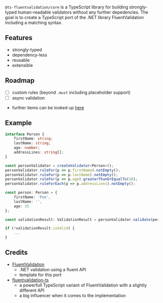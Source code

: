 

`@ts-fluentvalidation/core` is a TypeScript library for building strongly-typed human-readable validators without any further depedencies.
The goal is to create a TypeScript port of the .NET library FluentValidation including a matching syntax.

## Features

- strongly-typed
- dependency-less
- reusable
- extensible

## Roadmap

- [ ] custom rules (beyond `.must` including placeholder support)
- [ ] async validation
- further items can be looked up [here](https://github.com/bohoffi/ts-fluentvalidation/issues?q=is%3Aopen+is%3Aissue+label%3A%22area%3A+core%22)

## Example

```typescript
interface Person {
    firstName: string;
    lastName: string;
    age: number;
    addressLines: string[];
}

const personValidator = createValidator<Person>();
personValidator.ruleFor(p => p.firstName).notEmpty();
personValidator.ruleFor(p => p.lastName).notEmpty();
personValidator.ruleFor(p => p.age).greaterThanOrEqualTo(18);
personValidator.ruleForEach(p => p.addressLines).notEmpty();

const person: Person = {
    firstName: 'Foo',
    lastName: '',
    age: 35
};

const validationResult: ValidationResult = personValidator.validate(person);

if (!validationResult.isValid) {
    ...
}
```

## Credits

- [FluentValidation](https://docs.fluentvalidation.net/)
  - .NET validation using a fluent API
  - template for this port
- [fluentvalidation-ts](https://github.com/AlexJPotter/fluentvalidation-ts)
  - a powerfull TypeScript variant of FluentValidation with a slightly different API
  - a big influencer when it comes to the implementation
